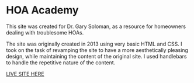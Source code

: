 <h1> HOA Academy </h1>

This site was created for Dr. Gary Soloman, as a resource for homeowners dealing with troublesome HOAs.

The site was originally created in 2013 using very basic HTML and CSS. I took on the task of revamping the site
to have a more aesthetically pleasing design, while maintaining the content of the original site. 
I used handlebars to handle the repetitive nature of the content.

<a href="https://hoaacademy.com">LIVE SITE HERE</a>
